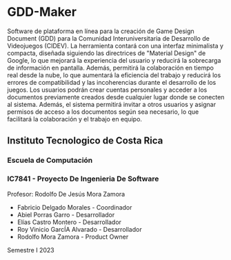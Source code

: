# GDD-Maker

Software de plataforma en línea para la creación de Game Design Document (GDD) para la Comunidad Interuniversitaria de Desarrollo de Videojuegos (CIDEV). La herramienta contará con una interfaz minimalista y compacta, diseñada siguiendo las directrices de "Material Design" de Google, lo que mejorará la experiencia del usuario y reducirá la sobrecarga de información en pantalla. Además, permitirá la colaboración en tiempo real desde la nube, lo que aumentará la eficiencia del trabajo y reducirá los errores de compatibilidad y las incoherencias durante el desarrollo de los juegos. Los usuarios podrán crear cuentas personales y acceder a los documentos previamente creados desde cualquier lugar donde se conecten al sistema. Además, el sistema permitirá invitar a otros usuarios y asignar permisos de acceso a los documentos según sea necesario, lo que facilitará la colaboración y el trabajo en equipo.


## Instituto Tecnologico de Costa Rica
### Escuela de Computación

### IC7841 - Proyecto De Ingenieria De Software

Profesor: Rodolfo De Jesús Mora Zamora

+ Fabricio Delgado Morales - Coordinador
+ Abiel Porras Garro - Desarrollador
+ Elías Castro Montero - Desarrollador
+ Roy Vinicio GarcÍA Alvarado - Desarrollador
+ Rodolfo Mora Zamora - Product Owner

Semestre I 2023
